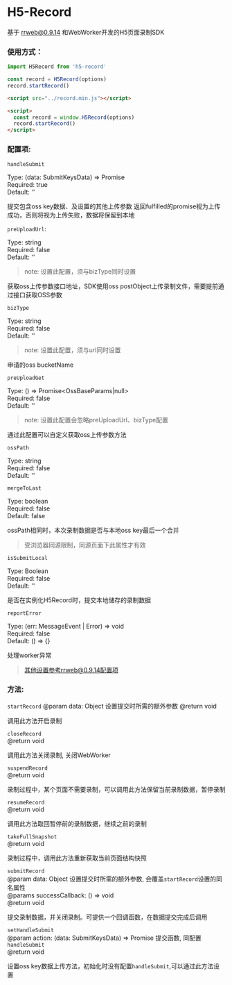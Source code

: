 # H5-Record

基于 [rrweb@0.9.14](https://github.com/rrweb-io/rrweb) 和WebWorker开发的H5页面录制SDK

### 使用方式：

```javascript
import H5Record from 'h5-record'

const record = H5Record(options)
record.startRecord()
```
```html
<script src="../record.min.js"></script>

<script>
  const record = window.H5Record(options)
  record.startRecord()
</script>
```

### 配置项:

`handleSubmit`

Type: (data: SubmitKeysData) => Promise<void>  
Required: true  
Default: ''

提交包含oss key数据、及设置的其他上传参数
返回fulfilled的promise视为上传成功，否则将视为上传失败，数据将保留到本地

`preUploadUrl`:

Type: string  
Required: false  
Default: ''  

> note: 设置此配置，须与bizType同时设置

获取oss上传参数接口地址，SDK使用oss postObject上传录制文件，需要提前通过接口获取OSS参数

`bizType`

Type: string  
Required: false  
Default: ''

> note:  设置此配置，须与url同时设置

申请的oss bucketName

`preUploadGet`

Type: () => Promise<OssBaseParams|null>  
Required: false  
Default: ''

> note: 设置此配置会忽略preUploadUrl、bizType配置

通过此配置可以自定义获取oss上传参数方法

`ossPath`

Type: string  
Required: false  
Default: ''

`mergeToLast`

Type: boolean  
Required: false  
Default: false

ossPath相同时，本次录制数据是否与本地oss key最后一个合并

> 受浏览器同源限制，同源页面下此属性才有效

`isSubmitLocal`

Type: Boolean  
Required: false  
Default: ''

是否在实例化H5Record时，提交本地储存的录制数据

`reportError`

Type: (err: MessageEvent | Error) => void  
Required: false  
Default: () => {}

处理worker异常

> 其他设置参考rrweb@0.9.14配置项

### 方法:

`startRecord` 
@param data: Object  设置提交时所需的额外参数
@return void

调用此方法开启录制

`closeRecord`  
@return void

调用此方法关闭录制, 关闭WebWorker

`suspendRecord`  
@return void  

录制过程中，某个页面不需要录制，可以调用此方法保留当前录制数据，暂停录制

`resumeRecord`  
@return void

调用此方法取回暂停前的录制数据，继续之前的录制

`takeFullSnapshot`  
@return void

录制过程中，调用此方法重新获取当前页面结构快照

`submitRecord`  
@param data: Object  设置提交时所需的额外参数, 会覆盖`startRecord`设置的同名属性  
@params successCallback: () => void  
@return void

提交录制数据，并关闭录制。可提供一个回调函数，在数据提交完成后调用

`setHandleSubmit`  
@param action: (data: SubmitKeysData) => Promise<void>  提交函数, 同配置`handleSubmit`  
@return void

设置oss key数据上传方法，初始化时没有配置`handleSubmit`,可以通过此方法设置


